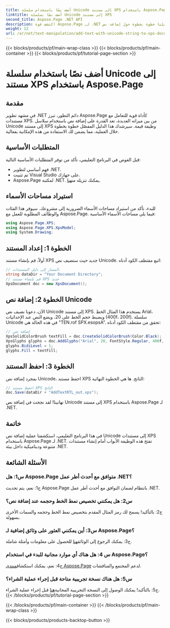 ```yaml
---
title: أضف نصًا باستخدام سلسلة Unicode إلى مستند XPS باستخدام Aspose.Page
linktitle: أضف نصًا بسلسلة Unicode إلى مستند XPS
second_title: Aspose.Page .NET API
description: اكتشف قوة Aspose.Page لـ .NET من خلال دليلنا خطوة بخطوة حول إضافة نص Unicode إلى مستندات XPS.
weight: 12
url: /ar/net/text-manipulation/add-text-with-unicode-string-to-xps-document/
---
```


{{< blocks/products/pf/main-wrap-class >}}
{{< blocks/products/pf/main-container >}}
{{< blocks/products/pf/tutorial-page-section >}}

# أضف نصًا باستخدام سلسلة Unicode إلى مستند XPS باستخدام Aspose.Page

## مقدمة

في مشهد تطوير .NET دائم التطور، تبرز Aspose.Page كأداة قوية للتعامل مع مستندات XPS. من بين ميزاته العديدة، تعد القدرة على إضافة نص باستخدام سلاسل Unicode إلى مستند XPS وظيفة قيمة. سيرشدك هذا الدليل المفصّل خطوة بخطوة خلال العملية، مما يضمن لك الاستفادة من هذه الإمكانية بفعالية.

## المتطلبات الأساسية

قبل الغوص في البرنامج التعليمي، تأكد من توفر المتطلبات الأساسية التالية:

- فهم أساسي لتطوير .NET.
- تم تثبيت Visual Studio على جهازك.
-  Aspose.Page لمكتبة .NET. يمكنك تنزيله من[هنا](https://releases.aspose.com/page/net/).

## استيراد مساحات الأسماء

للبدء، تأكد من استيراد مساحات الأسماء الضرورية إلى مشروعك. سيوفر هذا الفئات والوظائف المطلوبة للعمل مع Aspose.Page. فيما يلي مساحات الأسماء الأساسية:

```csharp
using Aspose.Page.XPS;
using Aspose.Page.XPS.XpsModel;
using System.Drawing;
```

## الخطوة 1: إعداد المستند

أولاً، قم بإنشاء مستند XPS جديد حيث ستضيف نص Unicode. اتبع مقتطف الكود أدناه:

```csharp
// المسار إلى دليل المستندات.
string dataDir = "Your Document Directory";
// قم بإنشاء مستند XPS جديد
XpsDocument doc = new XpsDocument();
```

## الخطوة 2: إضافة نص Unicode

الآن، دعونا نضيف نص Unicode إلى مستند XPS. يستخدم هذا المثال الخط Arial، ويضبط حجم الخط على 20، ويضع النص عند الإحداثيات (400f، 200f). سلسلة Unicode في هذه الحالة هي "TEN.rof SPX.esopsA". تحقق من مقتطف الكود أدناه:

```csharp
// إضافة نص
XpsSolidColorBrush textFill = doc.CreateSolidColorBrush(Color.Black);
XpsGlyphs glyphs = doc.AddGlyphs("Arial", 20, FontStyle.Regular, 400f, 200f, "TEN. rof SPX.esopsA");
glyphs.BidiLevel = 1;
glyphs.Fill = textFill;
```

## الخطوة 3: احفظ المستند

بمجرد إضافة نص Unicode، احفظ مستند XPS الناتج. ها هي الخطوة النهائية:

```csharp
// احفظ مستند XPS الناتج
doc.Save(dataDir + "AddTextRTL_out.xps");
```

تهانينا! لقد نجحت في إضافة نص Unicode إلى مستند XPS باستخدام Aspose.Page لـ .NET.

## خاتمة

في هذا البرنامج التعليمي، استكشفنا عملية إضافة نص Unicode إلى مستندات XPS باستخدام Aspose.Page لـ .NET. تفتح هذه الوظيفة الأبواب أمام إنشاء مستندات متنوعة وديناميكية داخل بيئة .NET.

## الأسئلة الشائعة

### س1: هل Aspose.Page متوافق مع أحدث أطر عمل .NET؟

ج1: نعم، يتم تحديث Aspose.Page بانتظام لضمان التوافق مع أحدث أطر عمل .NET.

### س2: هل يمكنني تخصيص نمط الخط وحجمه عند إضافة نص؟

ج2: بالتأكيد! يسمح لك رمز المثال المقدم بتخصيص نمط الخط وحجمه والسمات الأخرى بسهولة.

### س3: أين يمكنني العثور على وثائق إضافية لـ Aspose.Page؟

 ج3: يمكنك الرجوع إلى الوثائق[هنا](https://reference.aspose.com/page/net/) للحصول على معلومات وأمثلة شاملة.

### س 4: هل هناك أي موارد مجانية للبدء في استخدام Aspose.Page؟

 ج4: نعم، يمكنك استكشاف[منتدى Aspose.Page](https://forum.aspose.com/c/page/39) لدعم المجتمع والمناقشات.

### س5: هل هناك نسخة تجريبية متاحة قبل إجراء عملية الشراء؟

 ج5: بالتأكيد! يمكنك الوصول إلى النسخة التجريبية المجانية[هنا](https://releases.aspose.com/) قبل إجراء عملية الشراء.
{{< /blocks/products/pf/tutorial-page-section >}}

{{< /blocks/products/pf/main-container >}}
{{< /blocks/products/pf/main-wrap-class >}}

{{< blocks/products/products-backtop-button >}}
